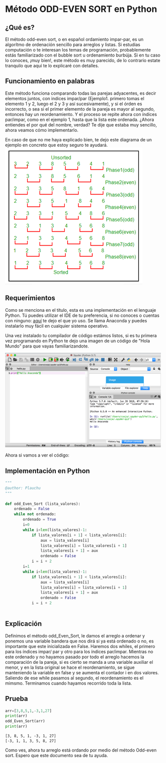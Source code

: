 # Método ODD-EVEN SORT en Python

## ¿Qué es?

El método odd-even sort, o en español ordamiento impar-par, es un algorítmo de ordenación sencillo para arreglos y listas. Si estudias computación o te interesan los temas de programación, probablemente estás familiarizado con el bubble sort u ordenamiento burbúja. Si en tu caso lo conoces, ¡muy bien!, este método es muy parecido, de lo contrario estate tranquilo que aquí te lo explicaré con detalles. 

## Funcionamiento en palabras

Este método funciona comparando todas las parejas adyacentes, es decir elementos juntos, con indices impar/par (Ejemplo1. primero tomas el elemento 1 y 2, luego el 2 y 3  y así sucesivamente), y si el órden es incorrecto, o sea si el primer elememto de la pareja es mayor al segundo, entonces hay un reordenamiento. Y el proceso se repite ahora con índices par/impar, como en el ejemplo 1, hasta que la lista este ordenada. ¿Ahora entiendes el por qué del nombre, verdad? Te dije que estaba muy sencillo, ahora veamos cómo implementarlo.

En caso de que no me haya explicado bien, te dejo este diagrama de un ejemplo en concreto que estoy seguro te ayudará.
<img src="oes.png"/>

## Requerimientos

Como se menciona en el título, esta es una implementación en el lenguaje Python. Tú puedes utilizar el IDE de tu preferencia, si no conoces o cuentas con ninguno: [aquí](https://anaconda.org/anaconda/python) te dejo el que yo uso. Se llama Anaconda y puedes instalarlo muy fácil en cualquier sistema operativo.

Una vez instalado tu compilador de código estámos listos, si es tu primera vez programando en Python te dejo una imagen de un código de "Hola Mundo" para que vayas familiarizandote. 

<img src="python.png"/>

Ahora si vamos a ver el código:

## Implementación en Python



```python
"""
@author: Plauchu
"""

def odd_Even_Sort (lista_valores):
    ordenado = False
    while not ordenado:
        ordenado = True
        i=0
        while i<len(lista_valores)-1:
            if lista_valores[i + 1] < lista_valores[i]:
                aux = lista_valores[i]
                lista_valores[i] = lista_valores[i + 1]
                lista_valores[i + 1] = aux
                ordenado = False
            i = i + 2
        i=1
        while i<len(lista_valores)-1:
            if lista_valores[i + 1] < lista_valores[i]:
                aux = lista_valores[i]
                lista_valores[i] = lista_valores[i + 1]
                lista_valores[i + 1] = aux
                ordenado = False
            i = i + 2
        
```

## Explicación

Definimos el método odd_Even_Sort, le damos el arreglo a ordenar y ponemos una variable bandera que nos dirá si ya está ordenado o no, es importante que este inicializada en False. Haremos dos whiles, el primero para los índices impar/ par y otro para los índices par/impar. Mientras no este ordenado y no hayamos pasado por todo el arreglo hacemos la comparación de la pareja, si es cierto se manda a una variable auxiliar el menor, y en la lista original se hace el reordenamiento, se sigue manteniendo la variable en false y se aumenta el contador i en dos valores. Saliendo de ese while pasamos al segundo, el reordenamiento es el mimsmo. Terminamos cuando hayamos recorrido toda la lista.

## Prueba


```python
arr=[3,8,5,1,-3,1,27]
print(arr)
odd_Even_Sort(arr)
print(arr)
```

    [3, 8, 5, 1, -3, 1, 27]
    [-3, 1, 1, 3, 5, 8, 27]


Como ves, ahora tu arreglo está ordando por medio del método Odd-even sort. Espero que este documento sea de tu ayuda.
